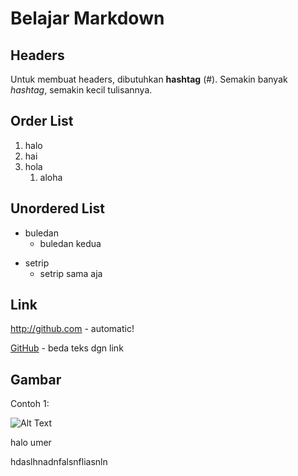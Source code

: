 # Belajar Markdown

## Headers
Untuk membuat headers, dibutuhkan **hashtag** (#).
Semakin banyak _hashtag_, semakin kecil tulisannya.

## Order List
1. halo
2. hai
3. hola
    1. aloha

## Unordered List
* buledan
    * buledan kedua
- setrip
    - setrip sama aja

## Link
http://github.com - automatic!

[GitHub](http://github.com) - beda teks dgn link

## Gambar
Contoh 1:

![Alt Text](https://guides.github.com/images/logo@2x.png)

halo umer

hdaslhnadnfalsnfliasnln
